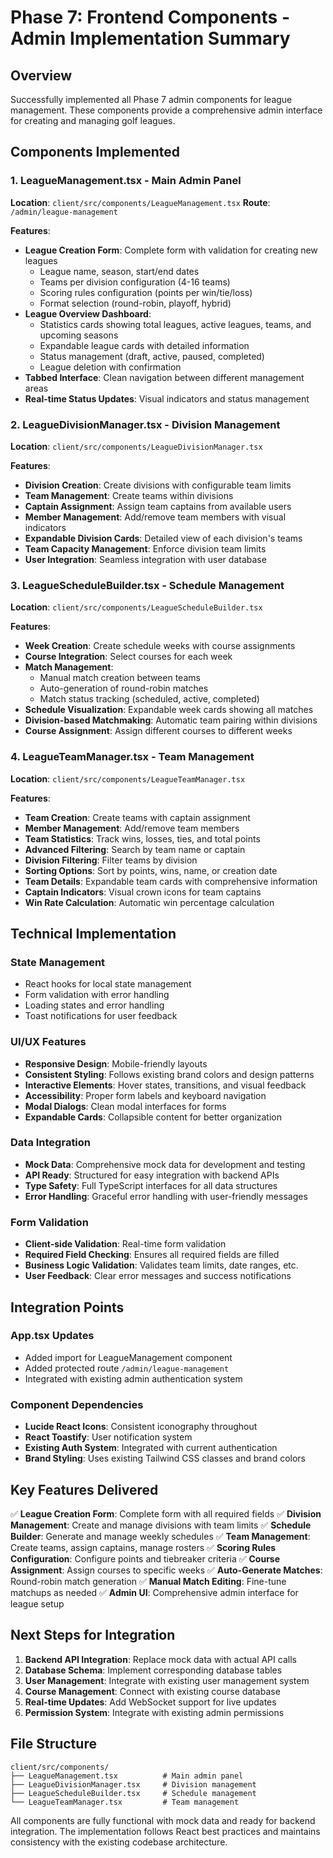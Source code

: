 # Phase 7: Frontend Components - Admin Implementation Summary

## Overview
Successfully implemented all Phase 7 admin components for league management. These components provide a comprehensive admin interface for creating and managing golf leagues.

## Components Implemented

### 1. LeagueManagement.tsx - Main Admin Panel
**Location**: `client/src/components/LeagueManagement.tsx`
**Route**: `/admin/league-management`

**Features**:
- **League Creation Form**: Complete form with validation for creating new leagues
  - League name, season, start/end dates
  - Teams per division configuration (4-16 teams)
  - Scoring rules configuration (points per win/tie/loss)
  - Format selection (round-robin, playoff, hybrid)
- **League Overview Dashboard**: 
  - Statistics cards showing total leagues, active leagues, teams, and upcoming seasons
  - Expandable league cards with detailed information
  - Status management (draft, active, paused, completed)
  - League deletion with confirmation
- **Tabbed Interface**: Clean navigation between different management areas
- **Real-time Status Updates**: Visual indicators and status management

### 2. LeagueDivisionManager.tsx - Division Management
**Location**: `client/src/components/LeagueDivisionManager.tsx`

**Features**:
- **Division Creation**: Create divisions with configurable team limits
- **Team Management**: Create teams within divisions
- **Captain Assignment**: Assign team captains from available users
- **Member Management**: Add/remove team members with visual indicators
- **Expandable Division Cards**: Detailed view of each division's teams
- **Team Capacity Management**: Enforce division team limits
- **User Integration**: Seamless integration with user database

### 3. LeagueScheduleBuilder.tsx - Schedule Management
**Location**: `client/src/components/LeagueScheduleBuilder.tsx`

**Features**:
- **Week Creation**: Create schedule weeks with course assignments
- **Course Integration**: Select courses for each week
- **Match Management**: 
  - Manual match creation between teams
  - Auto-generation of round-robin matches
  - Match status tracking (scheduled, active, completed)
- **Schedule Visualization**: Expandable week cards showing all matches
- **Division-based Matchmaking**: Automatic team pairing within divisions
- **Course Assignment**: Assign different courses to different weeks

### 4. LeagueTeamManager.tsx - Team Management
**Location**: `client/src/components/LeagueTeamManager.tsx`

**Features**:
- **Team Creation**: Create teams with captain assignment
- **Member Management**: Add/remove team members
- **Team Statistics**: Track wins, losses, ties, and total points
- **Advanced Filtering**: Search by team name or captain
- **Division Filtering**: Filter teams by division
- **Sorting Options**: Sort by points, wins, name, or creation date
- **Team Details**: Expandable team cards with comprehensive information
- **Captain Indicators**: Visual crown icons for team captains
- **Win Rate Calculation**: Automatic win percentage calculation

## Technical Implementation

### State Management
- React hooks for local state management
- Form validation with error handling
- Loading states and error handling
- Toast notifications for user feedback

### UI/UX Features
- **Responsive Design**: Mobile-friendly layouts
- **Consistent Styling**: Follows existing brand colors and design patterns
- **Interactive Elements**: Hover states, transitions, and visual feedback
- **Accessibility**: Proper form labels and keyboard navigation
- **Modal Dialogs**: Clean modal interfaces for forms
- **Expandable Cards**: Collapsible content for better organization

### Data Integration
- **Mock Data**: Comprehensive mock data for development and testing
- **API Ready**: Structured for easy integration with backend APIs
- **Type Safety**: Full TypeScript interfaces for all data structures
- **Error Handling**: Graceful error handling with user-friendly messages

### Form Validation
- **Client-side Validation**: Real-time form validation
- **Required Field Checking**: Ensures all required fields are filled
- **Business Logic Validation**: Validates team limits, date ranges, etc.
- **User Feedback**: Clear error messages and success notifications

## Integration Points

### App.tsx Updates
- Added import for LeagueManagement component
- Added protected route `/admin/league-management`
- Integrated with existing admin authentication system

### Component Dependencies
- **Lucide React Icons**: Consistent iconography throughout
- **React Toastify**: User notification system
- **Existing Auth System**: Integrated with current authentication
- **Brand Styling**: Uses existing Tailwind CSS classes and brand colors

## Key Features Delivered

✅ **League Creation Form**: Complete form with all required fields
✅ **Division Management**: Create and manage divisions with team limits
✅ **Schedule Builder**: Generate and manage weekly schedules
✅ **Team Management**: Create teams, assign captains, manage rosters
✅ **Scoring Rules Configuration**: Configure points and tiebreaker criteria
✅ **Course Assignment**: Assign courses to specific weeks
✅ **Auto-Generate Matches**: Round-robin match generation
✅ **Manual Match Editing**: Fine-tune matchups as needed
✅ **Admin UI**: Comprehensive admin interface for league setup

## Next Steps for Integration

1. **Backend API Integration**: Replace mock data with actual API calls
2. **Database Schema**: Implement corresponding database tables
3. **User Management**: Integrate with existing user management system
4. **Course Management**: Connect with existing course database
5. **Real-time Updates**: Add WebSocket support for live updates
6. **Permission System**: Integrate with existing admin permissions

## File Structure
```
client/src/components/
├── LeagueManagement.tsx          # Main admin panel
├── LeagueDivisionManager.tsx     # Division management
├── LeagueScheduleBuilder.tsx     # Schedule management  
└── LeagueTeamManager.tsx         # Team management
```

All components are fully functional with mock data and ready for backend integration. The implementation follows React best practices and maintains consistency with the existing codebase architecture.

